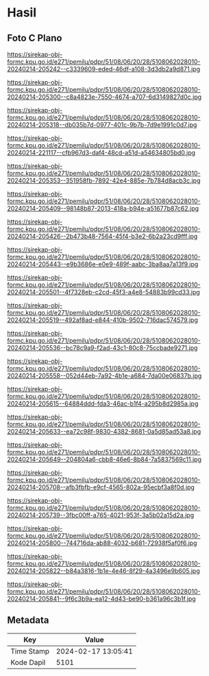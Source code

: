 # Hasil

## Foto C Plano

https://sirekap-obj-formc.kpu.go.id/e271/pemilu/pdpr/51/08/06/20/28/5108062028010-20240214-205242--c3339609-eded-46df-a108-3d3db2a9d871.jpg

https://sirekap-obj-formc.kpu.go.id/e271/pemilu/pdpr/51/08/06/20/28/5108062028010-20240214-205300--c8a4823e-7550-4674-a707-6d3149827d0c.jpg

https://sirekap-obj-formc.kpu.go.id/e271/pemilu/pdpr/51/08/06/20/28/5108062028010-20240214-205318--db035b7d-0977-401c-9b7b-7d9e1991c0d7.jpg

https://sirekap-obj-formc.kpu.go.id/e271/pemilu/pdpr/51/08/06/20/28/5108062028010-20240214-221117--cfb967d3-daf4-48cd-a51d-a54634805bd0.jpg

https://sirekap-obj-formc.kpu.go.id/e271/pemilu/pdpr/51/08/06/20/28/5108062028010-20240214-205353--351958fb-7892-42e4-885e-7b784d8acb3c.jpg

https://sirekap-obj-formc.kpu.go.id/e271/pemilu/pdpr/51/08/06/20/28/5108062028010-20240214-205409--98148b87-2013-418a-b94e-a51677b87c62.jpg

https://sirekap-obj-formc.kpu.go.id/e271/pemilu/pdpr/51/08/06/20/28/5108062028010-20240214-205426--2b473b48-7564-45f4-b3e2-6b2a23cd9fff.jpg

https://sirekap-obj-formc.kpu.go.id/e271/pemilu/pdpr/51/08/06/20/28/5108062028010-20240214-205443--e9b3686e-e0e9-489f-aabc-3ba8aa7a13f9.jpg

https://sirekap-obj-formc.kpu.go.id/e271/pemilu/pdpr/51/08/06/20/28/5108062028010-20240214-205501--4f7328eb-c2cd-45f3-a4e8-54883b99cd33.jpg

https://sirekap-obj-formc.kpu.go.id/e271/pemilu/pdpr/51/08/06/20/28/5108062028010-20240214-205519--492af8ad-e844-410b-9502-716dac574579.jpg

https://sirekap-obj-formc.kpu.go.id/e271/pemilu/pdpr/51/08/06/20/28/5108062028010-20240214-205536--bc78c9a9-f2ad-43c1-80c8-75ccbade9271.jpg

https://sirekap-obj-formc.kpu.go.id/e271/pemilu/pdpr/51/08/06/20/28/5108062028010-20240214-205558--052d44eb-7a92-4b1e-a684-7da00e06837b.jpg

https://sirekap-obj-formc.kpu.go.id/e271/pemilu/pdpr/51/08/06/20/28/5108062028010-20240214-205615--64884ddd-fda3-46ac-b1f4-a295b8d2985a.jpg

https://sirekap-obj-formc.kpu.go.id/e271/pemilu/pdpr/51/08/06/20/28/5108062028010-20240214-205633--ea72c98f-9830-4382-8681-0a5d85ad53a8.jpg

https://sirekap-obj-formc.kpu.go.id/e271/pemilu/pdpr/51/08/06/20/28/5108062028010-20240214-205649--204804a6-cbb8-46e6-8b84-7a5837569c11.jpg

https://sirekap-obj-formc.kpu.go.id/e271/pemilu/pdpr/51/08/06/20/28/5108062028010-20240214-205708--afb3fbfb-e9cf-4565-802a-95ecbf3a8f0d.jpg

https://sirekap-obj-formc.kpu.go.id/e271/pemilu/pdpr/51/08/06/20/28/5108062028010-20240214-205739--3fbc00ff-a765-4021-953f-3a5b02a15d2a.jpg

https://sirekap-obj-formc.kpu.go.id/e271/pemilu/pdpr/51/08/06/20/28/5108062028010-20240214-205800--744716da-ab88-4032-b681-72938f5af0f6.jpg

https://sirekap-obj-formc.kpu.go.id/e271/pemilu/pdpr/51/08/06/20/28/5108062028010-20240214-205822--b84a3816-1b1e-4e46-8f29-4a3496e9b605.jpg

https://sirekap-obj-formc.kpu.go.id/e271/pemilu/pdpr/51/08/06/20/28/5108062028010-20240214-205841--9f6c3b9a-ea12-4d43-be90-b361a96c3b1f.jpg


## Metadata

| Key        | Value               |
| ---------- | ------------------- |
| Time Stamp | 2024-02-17 13:05:41 |
| Kode Dapil | 5101                |



